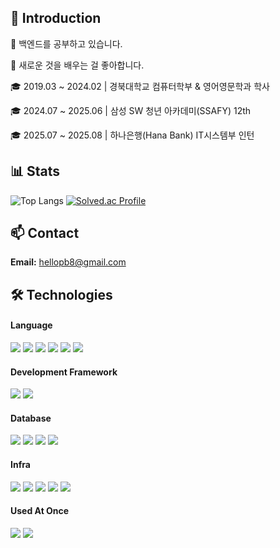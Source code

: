 ## 👋 Introduction


🌱 백엔드를 공부하고 있습니다.

🤔 새로운 것을 배우는 걸 좋아합니다.

🎓 2019.03 ~ 2024.02 |  경북대학교 컴퓨터학부 & 영어영문학과 학사

🎓 2024.07 ~ 2025.06 |  삼성 SW 청년 아카데미(SSAFY) 12th

🎓 2025.07 ~ 2025.08 |  하나은행(Hana Bank) IT시스템부 인턴

## 📊 Stats
![Top Langs](https://github-readme-stats.vercel.app/api/top-langs/?username=thegr8od&layout=compact&theme=tokyonight) [![Solved.ac Profile](http://mazassumnida.wtf/api/v2/generate_badge?boj=zzjoon)](https://solved.ac/zzjoon/)


## 📫 Contact
**Email:** hellopb8@gmail.com


## 🛠️ Technologies

#### Language
<img src="https://img.shields.io/badge/java-007396?style=for-the-badge&logo=java&logoColor=white"> <img src="https://img.shields.io/badge/Python-3776AB?style=for-the-badge&logo=Python&logoColor=white"> <img src="https://img.shields.io/badge/c++-00599C?style=for-the-badge&logo=c%2B%2B&logoColor=white"> <img src="https://img.shields.io/badge/html5-E34F26?style=for-the-badge&logo=html5&logoColor=white"> <img src="https://img.shields.io/badge/css-1572B6?style=for-the-badge&logo=css3&logoColor=white"> <img src="https://img.shields.io/badge/JavaScript-F7DF1E?style=for-the-badge&logo=JavaScript&logoColor=white">

#### Development Framework
<img src="https://img.shields.io/badge/spring-6DB33F?style=for-the-badge&logo=spring&logoColor=white"> <img src="https://img.shields.io/badge/springboot-5BAA3C?style=for-the-badge&logo=springboot&logoColor=white">


#### Database
<img src="https://img.shields.io/badge/mysql-4479A1?style=for-the-badge&logo=mysql&logoColor=white"> <img src="https://img.shields.io/badge/oracle-F80000?style=for-the-badge&logo=oracle&logoColor=white"> <img src="https://img.shields.io/badge/Redis-DC382D?style=for-the-badge&logo=Redis&logoColor=white"> <img src="https://img.shields.io/badge/PostgreSQL-336791?style=for-the-badge&logo=PostgreSQL&logoColor=white">

#### Infra
<img src="https://img.shields.io/badge/nginx-%23009639.svg?style=for-the-badge&logo=nginx&logoColor=white"> <img src="https://img.shields.io/badge/docker-%230db7ed.svg?style=for-the-badge&logo=docker&logoColor=white"> <img src="https://img.shields.io/badge/Amazon%20EC2-FF9900?style=for-the-badge&logo=Amazon%20EC2&logoColor=white"> <img src="https://img.shields.io/badge/Amazon%20S3-569A31?style=for-the-badge&logo=Amazon%20S3&logoColor=white"> <img src="https://img.shields.io/badge/Datadog-632CA6?style=for-the-badge&logo=Datadog&logoColor=white">



#### Used At Once
<img src="https://img.shields.io/badge/vue.js-4FC08D?style=for-the-badge&logo=vue.js&logoColor=white"> <img src="https://img.shields.io/badge/node.js-339933?style=for-the-badge&logo=Node.js&logoColor=white">
 

